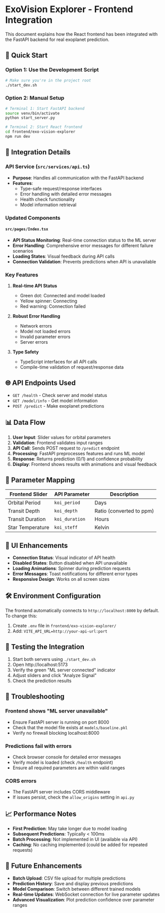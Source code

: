 # ExoVision Explorer - Frontend Integration

This document explains how the React frontend has been integrated with the FastAPI backend for real exoplanet prediction.

## 🚀 Quick Start

### Option 1: Use the Development Script
```bash
# Make sure you're in the project root
./start_dev.sh
```

### Option 2: Manual Setup
```bash
# Terminal 1: Start FastAPI backend
source venv/bin/activate
python start_server.py

# Terminal 2: Start React frontend
cd frontend/exo-vision-explorer
npm run dev
```

## 🔧 Integration Details

### API Service (`src/services/api.ts`)
- **Purpose**: Handles all communication with the FastAPI backend
- **Features**:
  - Type-safe request/response interfaces
  - Error handling with detailed error messages
  - Health check functionality
  - Model information retrieval

### Updated Components

#### `src/pages/Index.tsx`
- **API Status Monitoring**: Real-time connection status to the ML server
- **Error Handling**: Comprehensive error messages for different failure scenarios
- **Loading States**: Visual feedback during API calls
- **Connection Validation**: Prevents predictions when API is unavailable

### Key Features

1. **Real-time API Status**
   - Green dot: Connected and model loaded
   - Yellow spinner: Connecting
   - Red warning: Connection failed

2. **Robust Error Handling**
   - Network errors
   - Model not loaded errors
   - Invalid parameter errors
   - Server errors

3. **Type Safety**
   - TypeScript interfaces for all API calls
   - Compile-time validation of request/response data

## 🌐 API Endpoints Used

- `GET /health` - Check server and model status
- `GET /model/info` - Get model information
- `POST /predict` - Make exoplanet predictions

## 📊 Data Flow

1. **User Input**: Slider values for orbital parameters
2. **Validation**: Frontend validates input ranges
3. **API Call**: Sends POST request to `/predict` endpoint
4. **Processing**: FastAPI preprocesses features and runs ML model
5. **Response**: Returns prediction (0/1) and confidence probability
6. **Display**: Frontend shows results with animations and visual feedback

## 🔄 Parameter Mapping

| Frontend Slider | API Parameter | Description |
|----------------|---------------|-------------|
| Orbital Period | `koi_period` | Days |
| Transit Depth | `koi_depth` | Ratio (converted to ppm) |
| Transit Duration | `koi_duration` | Hours |
| Star Temperature | `koi_steff` | Kelvin |

## 🎨 UI Enhancements

- **Connection Status**: Visual indicator of API health
- **Disabled States**: Button disabled when API unavailable
- **Loading Animations**: Spinner during prediction requests
- **Error Messages**: Toast notifications for different error types
- **Responsive Design**: Works on all screen sizes

## 🛠️ Environment Configuration

The frontend automatically connects to `http://localhost:8000` by default. To change this:

1. Create `.env` file in `frontend/exo-vision-explorer/`
2. Add: `VITE_API_URL=http://your-api-url:port`

## 🧪 Testing the Integration

1. Start both servers using `./start_dev.sh`
2. Open http://localhost:5173
3. Verify the green "ML server connected" indicator
4. Adjust sliders and click "Analyze Signal"
5. Check the prediction results

## 🐛 Troubleshooting

### Frontend shows "ML server unavailable"
- Ensure FastAPI server is running on port 8000
- Check that the model file exists at `models/baseline.pkl`
- Verify no firewall blocking localhost:8000

### Predictions fail with errors
- Check browser console for detailed error messages
- Verify model is loaded (check `/health` endpoint)
- Ensure all required parameters are within valid ranges

### CORS errors
- The FastAPI server includes CORS middleware
- If issues persist, check the `allow_origins` setting in `api.py`

## 📈 Performance Notes

- **First Prediction**: May take longer due to model loading
- **Subsequent Predictions**: Typically < 100ms
- **Batch Processing**: Not implemented in UI (available via API)
- **Caching**: No caching implemented (could be added for repeated requests)

## 🔮 Future Enhancements

- **Batch Upload**: CSV file upload for multiple predictions
- **Prediction History**: Save and display previous predictions
- **Model Comparison**: Switch between different trained models
- **Real-time Updates**: WebSocket connection for live parameter updates
- **Advanced Visualization**: Plot prediction confidence over parameter ranges
